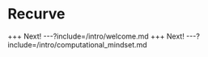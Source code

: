 # Recurve
+++
Next!
---?include=/intro/welcome.md
+++
Next!
---?include=/intro/computational_mindset.md

